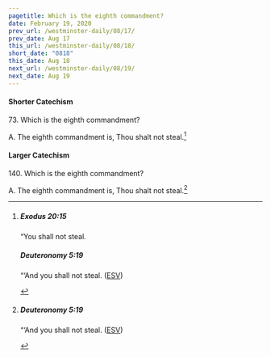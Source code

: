 ```yaml
---
pagetitle: Which is the eighth commandment?
date: February 19, 2020
prev_url: /westminster-daily/08/17/
prev_date: Aug 17
this_url: /westminster-daily/08/18/
short_date: "0818"
this_date: Aug 18
next_url: /westminster-daily/08/19/
next_date: Aug 19
---
```


#### Shorter Catechism

73\. Which is the eighth commandment?

A. The eighth commandment is, Thou shalt not steal.[^fnref:wsc1]


[^fnref:wsc1]: <div class="esv"><h5>Exodus 20:15</h5> <div class="esv-text"><p id="p02020015.01-1">&#8220;You shall not steal.</p> </div><h5>Deuteronomy 5:19</h5> <div class="esv-text"><p id="p05005019.01-2">&#8220;&#8216;And you shall not steal.  (<a href="http://www.esv.org" class="copyright">ESV</a>)</p> </div> </div>


#### Larger Catechism

140\. Which is the eighth commandment?

A. The eighth commandment is, Thou shalt not steal.[^fnref:wlc1]


[^fnref:wlc1]: <div class="esv"><h5>Deuteronomy 5:19</h5> <div class="esv-text"><p id="p05005019.01-1">&#8220;&#8216;And you shall not steal.  (<a href="http://www.esv.org" class="copyright">ESV</a>)</p> </div> </div>


